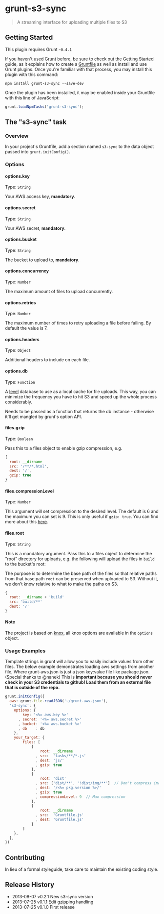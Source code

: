 # grunt-s3-sync

> A streaming interface for uploading multiple files to S3

## Getting Started
This plugin requires Grunt `~0.4.1`

If you haven't used [Grunt](http://gruntjs.com/) before, be sure to check out the [Getting Started](http://gruntjs.com/getting-started) guide, as it explains how to create a [Gruntfile](http://gruntjs.com/sample-gruntfile) as well as install and use Grunt plugins. Once you're familiar with that process, you may install this plugin with this command:

```shell
npm install grunt-s3-sync --save-dev
```

Once the plugin has been installed, it may be enabled inside your Gruntfile with this line of JavaScript:

```js
grunt.loadNpmTasks('grunt-s3-sync');
```

## The "s3-sync" task

### Overview
In your project's Gruntfile, add a section named `s3-sync` to the data object passed into `grunt.initConfig()`.

### Options

#### options.key
Type: `String`

Your AWS access key, **mandatory**.

#### options.secret
Type: `String`

Your AWS secret, **mandatory**.

#### options.bucket
Type: `String`

The bucket to upload to, **mandatory**.

#### options.concurrency
Type: `Number`

The maximum amount of files to upload concurrently.

#### options.retries
Type: `Number`

The maximum number of times to retry uploading a file before failing. By default the value is 7.

#### options.headers
Type: `Object`

Additional headers to include on each file.

#### options.db
Type: `Function`

A [level](http://github.com/level/level) database to use as a local cache
for file uploads. This way, you can minimize the frequency you have to
hit S3 and speed up the whole process considerably.

Needs to be passed as a function that returns the db instance - otherwise
it'll get mangled by grunt's option API.

#### files.gzip
Type: `Boolean`

Pass this to a files object to enable gzip compression, e.g.

``` javascript
{
  root: __dirname
  src: '/**/*.html',
  dest: '/',
  gzip: true
}
```

#### files.compressionLevel
Type: `Number`

This argument will set compression to the desired level. The default is 6 and the maximum you can set is 9. This is only useful if `gzip: true`. You can find more about this [here](http://zlib.net/manual.html#Advanced).

#### files.root
Type: `String`

This is a mandatory argument. Pass this to a files object to determine the "root" directory for uploads, e.g.
the following will upload the files in `build` to the bucket's root:

The purpose is to determine the base path of the files so that relative paths from that base path `root` can be preserved when uploaded to S3. Without it, we don't know relative to what to make the paths on S3.

``` javascript
{
  root: __dirname + 'build'
  src: 'build/**'
  dest: '/'
}
```

#### Note
The project is based on [knox](http://ghub.io/knox), all knox options are available in the
`options` object.

### Usage Examples

Template strings in grunt will allow you to easily include values from other files. The below example
demonstrates loading aws settings from another file, Where grunt-aws.json is just a json key:value file like package.json. (Special thanks to @nanek) This is **important because you should never check in your S3 credentials to github! Load them from an external file that is outside of the repo.**

```js
grunt.initConfig({
  aws: grunt.file.readJSON('~/grunt-aws.json'),
  's3-sync': {
    options: {
        key: '<%= aws.key %>'
      , secret: '<%= aws.secret %>'
      , bucket: '<%= aws.bucket %>'
      , db    : db
    },
    your_target: {
        files: [
            {
                root: __dirname
              , src:  'tasks/**/*.js'
              , dest: 'js/'
              , gzip: true
            },
            {
                root: 'dist'
              , src: ['dist/**', '!dist/img/**']  // Don't compress images!
              , dest: '/<%= pkg.version %>/'
              , gzip: true
              , compressionLevel: 9  // Max compression
            },
            {
                root: __dirname
              , src:  'Gruntfile.js'
              , dest: 'Gruntfile.js'
            }
        ]
    },
  },
})
```


## Contributing
In lieu of a formal styleguide, take care to maintain the existing coding style.

## Release History
* 2013-08-07   v0.2.1   New s3-sync version
* 2013-07-25   v0.1.1   Edit gzipping handling
* 2013-07-25   v0.1.0   First release
